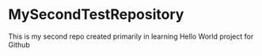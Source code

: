 # MySecondTestRepository
This is my second repo created primarily in learning Hello World project for Github
